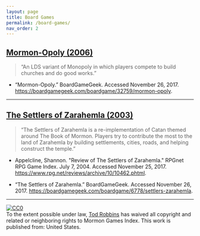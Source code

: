 ```yaml
---
layout: page
title: Board Games
permalink: /board-games/
nav_order: 2
---
```


## [Mormon-Opoly (2006)](https://boardgamegeek.com/boardgame/32759/mormon-opoly)<a name="mormon-opoly"></a>

> “An LDS variant of Monopoly in which players compete to build churches and do good works.”

- “Mormon-Opoly.” BoardGameGeek. Accessed November 26, 2017. https://boardgamegeek.com/boardgame/32759/mormon-opoly.

---

## [The Settlers of Zarahemla (2003)](https://boardgamegeek.com/boardgame/6778/settlers-zarahemla)<a name="the-settlers-of-zarahemla"></a>

> “The Settlers of Zarahemla is a re-implementation of Catan themed around The Book of Mormon. Players try to contribute the most to the land of Zarahemla by building settlements, cities, roads, and helping construct the temple.”

- Appelcline, Shannon. "Review of The Settlers of Zarahemla." RPGnet RPG Game Index. July 7, 2004. Accessed November 25, 2017. https://www.rpg.net/reviews/archive/10/10462.phtml.

- “The Settlers of Zarahemla.” BoardGameGeek. Accessed November 26, 2017. https://boardgamegeek.com/boardgame/6778/settlers-zarahemla.

---

<p xmlns:dct="http://purl.org/dc/terms/" xmlns:vcard="http://www.w3.org/2001/vcard-rdf/3.0#">
  <a rel="license"
     href="http://creativecommons.org/publicdomain/zero/1.0/">
    <img src="http://i.creativecommons.org/p/zero/1.0/88x31.png" style="border-style: none;" alt="CC0" />
  </a>
  <br />
  To the extent possible under law,
  <a rel="dct:publisher"
     href="https://todrobbins.com/mormon-games-index/">
    <span property="dct:title">Tod Robbins</span></a>
  has waived all copyright and related or neighboring rights to
  <span property="dct:title">Mormon Games Index</span>.
This work is published from:
<span property="vcard:Country" datatype="dct:ISO3166"
      content="US" about="https://todrobbins.com/mormon-games-index/">
  United States</span>.
</p>
